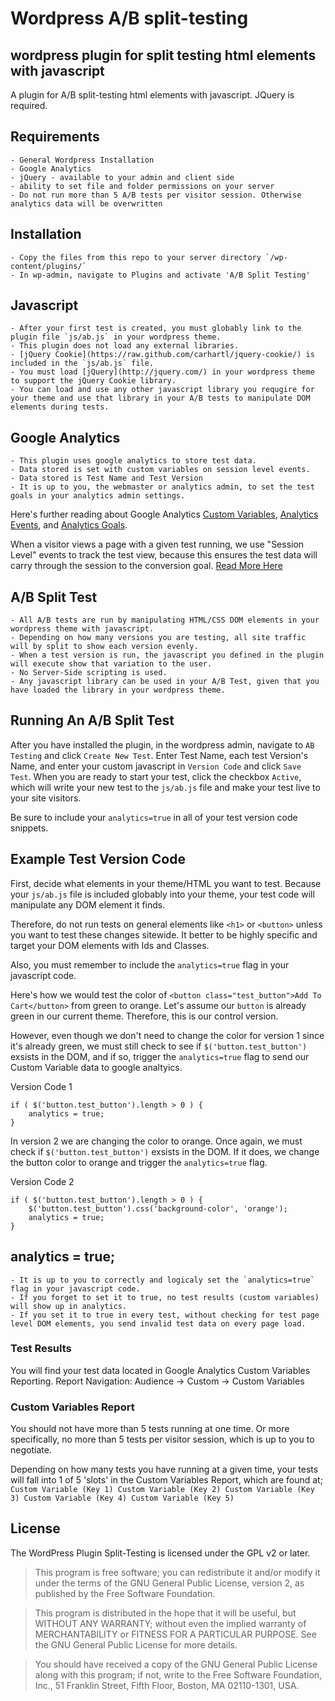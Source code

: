 # Wordpress A/B split-testing

## wordpress plugin for split testing html elements with javascript

A plugin for A/B split-testing html elements with javascript.  JQuery is required.

## Requirements
	- General Wordpress Installation
	- Google Analytics
	- jQuery - available to your admin and client side
	- ability to set file and folder permissions on your server
	- Do not run more than 5 A/B tests per visitor session. Otherwise analytics data will be overwritten

## Installation
	- Copy the files from this repo to your server directory `/wp-content/plugins/`
	- In wp-admin, navigate to Plugins and activate 'A/B Split Testing'

## Javascript
	- After your first test is created, you must globably link to the plugin file `js/ab.js` in your wordpress theme.
	- This plugin does not load any external libraries.
	- [jQuery Cookie](https://raw.github.com/carhartl/jquery-cookie/) is included in the `js/ab.js` file.
	- You must load [jQuery](http://jquery.com/) in your wordpress theme to support the jQuery Cookie library.
	- You can load and use any other javascript library you requgire for your theme and use that library in your A/B tests to manipulate DOM elements during tests.

## Google Analytics
	- This plugin uses google analytics to store test data.
	- Data stored is set with custom variables on session level events.
	- Data stored is Test Name and Test Version
	- It is up to you, the webmaster or analytics admin, to set the test goals in your analytics admin settings.

Here's further reading about Google Analytics [Custom Variables](https://developers.google.com/analytics/devguides/collection/gajs/gaTrackingCustomVariables), [Analytics Events](https://developers.google.com/analytics/devguides/collection/gajs/eventTrackerGuide), and [Analytics Goals](https://support.google.com/analytics/answer/1032415?hl=en).

When a visitor views a page with a given test running, we use "Session Level" events to track the test view, because this ensures the test data will carry through the session to the conversion goal. [Read More Here](http://www.kaushik.net/avinash/hits-sessions-metrics-dimensions-web-analytics/)

## A/B Split Test
	- All A/B tests are run by manipulating HTML/CSS DOM elements in your wordpress theme with javascript.
	- Depending on how many versions you are testing, all site traffic will by split to show each version evenly.
	- When a test version is run, the javascript you defined in the plugin will execute show that variation to the user.
	- No Server-Side scripting is used.
	- Any javascript library can be used in your A/B Test, given that you have loaded the library in your wordpress theme.

## Running An A/B Split Test

After you have installed the plugin, in the wordpress admin, navigate to `AB Testing` and click `Create New Test`. Enter Test Name, each test Version's Name, and enter your custom javascript in `Version Code` and click `Save Test`. When you are ready to start your test, click the checkbox `Active`, which will write your new test to the `js/ab.js` file and make your test live to your site visitors.

Be sure to include your `analytics=true` in all of your test version code snippets.

## Example Test Version Code

First, decide what elements in your theme/HTML you want to test.  Because your `js/ab.js` file is included globably into your theme, your test code will manipulate any DOM element it finds.

Therefore, do not run tests on general elements like `<h1>` or `<button>` unless you want to test these changes sitewide.  It better to be highly specific and target your DOM elements with Ids and Classes.

Also, you must remember to include the `analytics=true` flag in your javascript code.

Here's how we would test the color of `<button class="test_button">Add To Cart</button>` from green to orange.  Let's assume our `button` is already green in our current theme.  Therefore, this is our control version.

However, even though we don't need to change the color for version 1 since it's already green, we must still check to see if `$('button.test_button')` exsists in the DOM, and if so, trigger the `analytics=true` flag to send our Custom Variable data to google analtyics.

Version Code 1
```Javascipt
if ( $('button.test_button').length > 0 ) {
	analytics = true;
}
```
In version 2 we are changing the color to orange. Once again, we must check if `$('button.test_button')` exsists in the DOM.  If it does, we change the button color to orange and trigger the `analytics=true` flag.

Version Code 2
```Javascipt
if ( $('button.test_button').length > 0 ) {
	$('button.test_button').css('background-color', 'orange');
	analytics = true;
}
```

## analytics = true;
	- It is up to you to correctly and logicaly set the `analytics=true` flag in your javascript code.
	- If you forget to set it to true, no test results (custom variables) will show up in analytics.
	- If you set it to true in every test, without checking for test page level DOM elements, you send invalid test data on every page load.

### Test Results
You will find your test data located in Google Analytics Custom Variables Reporting.
Report Navigation: Audience -> Custom -> Custom Variables

### Custom Variables Report
You should not have more than 5 tests running at one time.  Or more specifically, no more than 5 tests per visitor session, which is up to you to negotiate.

Depending on how many tests you have running at a given time, your tests will fall into 1 of 5 'slots' in the Custom Variables Report, which are found at;
`Custom Variable (Key 1) Custom Variable (Key 2) Custom Variable (Key 3) Custom Variable (Key 4) Custom Variable (Key 5)`

## License

The WordPress Plugin Split-Testing is licensed under the GPL v2 or later.

> This program is free software; you can redistribute it and/or modify
it under the terms of the GNU General Public License, version 2, as
published by the Free Software Foundation.

> This program is distributed in the hope that it will be useful,
but WITHOUT ANY WARRANTY; without even the implied warranty of
MERCHANTABILITY or FITNESS FOR A PARTICULAR PURPOSE.  See the
GNU General Public License for more details.

> You should have received a copy of the GNU General Public License along with this program; if not, write to the Free Software Foundation, Inc., 51 Franklin Street, Fifth Floor, Boston, MA  02110-1301, USA.
